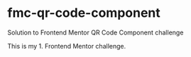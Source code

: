 # fmc-qr-code-component
Solution to Frontend Mentor QR Code Component challenge

This is my 1. Frontend Mentor challenge.